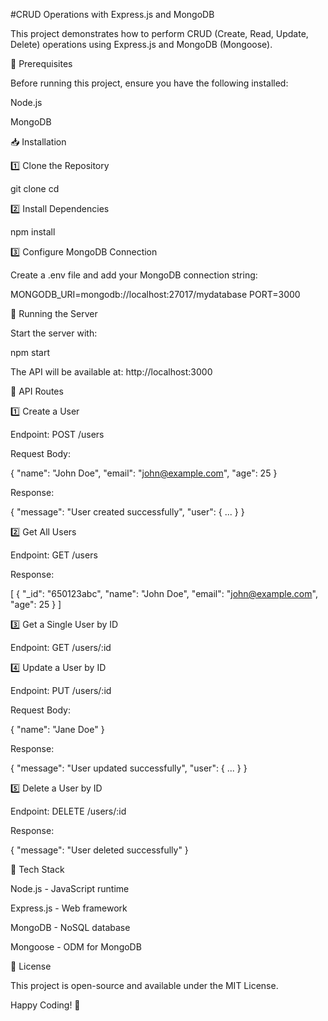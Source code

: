 #CRUD Operations with Express.js and MongoDB

This project demonstrates how to perform CRUD (Create, Read, Update, Delete) operations using Express.js and MongoDB (Mongoose).

📌 Prerequisites

Before running this project, ensure you have the following installed:

Node.js

MongoDB

📥 Installation

1️⃣ Clone the Repository

git clone <your-repository-url>
cd <your-project-folder>

2️⃣ Install Dependencies

npm install

3️⃣ Configure MongoDB Connection

Create a .env file and add your MongoDB connection string:

MONGODB_URI=mongodb://localhost:27017/mydatabase
PORT=3000

🚀 Running the Server

Start the server with:

npm start

The API will be available at: http://localhost:3000

📌 API Routes

1️⃣ Create a User

Endpoint: POST /users

Request Body:

{
  "name": "John Doe",
  "email": "john@example.com",
  "age": 25
}

Response:

{
  "message": "User created successfully",
  "user": { ... }
}

2️⃣ Get All Users

Endpoint: GET /users

Response:

[
  {
    "_id": "650123abc",
    "name": "John Doe",
    "email": "john@example.com",
    "age": 25
  }
]

3️⃣ Get a Single User by ID

Endpoint: GET /users/:id

4️⃣ Update a User by ID

Endpoint: PUT /users/:id

Request Body:
  
{
  "name": "Jane Doe"
}

Response:

{
  "message": "User updated successfully",
  "user": { ... }
}

5️⃣ Delete a User by ID

Endpoint: DELETE /users/:id

Response:

{
  "message": "User deleted successfully"
}



🔧 Tech Stack

Node.js - JavaScript runtime

Express.js - Web framework

MongoDB - NoSQL database

Mongoose - ODM for MongoDB

📌 License

This project is open-source and available under the MIT License.

Happy Coding! 🚀

